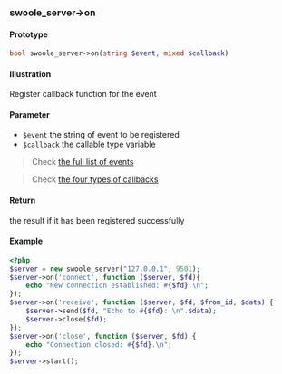 ### swoole_server->on 

#### Prototype

```php
bool swoole_server->on(string $event, mixed $callback)
```

#### Illustration

Register callback function for the event

#### Parameter

* `$event` the string of event to be registered
* `$callback` the callable type variable

> Check [the full list of events](/modules/swoole-server/callback-functions.md)

> Check [the four types of callbacks](/modules/swoole-server/common-problems.md)

#### Return

the result if it has been registered successfully 

#### Example

``` php
<?php
$server = new swoole_server("127.0.0.1", 9501);
$server->on('connect', function ($server, $fd){
    echo "New connection established: #{$fd}.\n";
});
$server->on('receive', function ($server, $fd, $from_id, $data) {
    $server->send($fd, "Echo to #{$fd}: \n".$data);
    $server->close($fd);
});
$server->on('close', function ($server, $fd) {
    echo "Connection closed: #{$fd}.\n";
});
$server->start();
```
